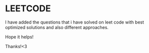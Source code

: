 # LEETCODE

I have added the questions that i have solved on leet code with best optimized solutions and also different approaches.


Hope it helps!

Thanks!<3
